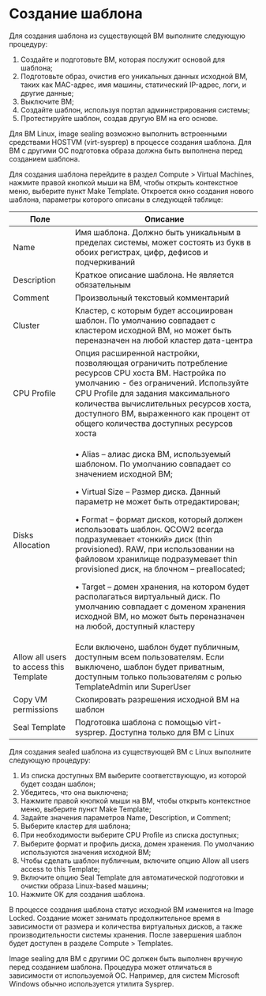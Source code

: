 # Создание шаблона

Для создания шаблона из существующей ВМ выполните следующую процедуру:

1. Создайте и подготовьте ВМ, которая послужит основой для шаблона;
2. Подготовьте образ, очистив его уникальных данных исходной ВМ, таких как MAC-адрес, имя машины, статический IP-адрес, логи, и другие данные;
3. Выключите ВМ;
4. Создайте шаблон, используя портал администрирования системы;
5. Протестируйте шаблон, создав другую ВМ на его основе.

Для ВМ Linux, image sealing возможно выполнить встроенными средствами HOSTVM (virt-sysprep) в процессе создания шаблона. Для ВМ с другими ОС подготовка образа должна быть выполнена перед созданием шаблона.

Для создания шаблона перейдите в раздел Compute > Virtual Machines, нажмите правой кнопкой мыши на ВМ, чтобы открыть контекстное меню, выберите пункт Make Template. Откроется окно создания нового шаблона, параметры которого описаны в следующей таблице:

| Поле                                    | Описание                                                                                                                                                                                                                                                                                                                                                                                                                                                                                                                                                                                                                                       |
| --------------------------------------- | ---------------------------------------------------------------------------------------------------------------------------------------------------------------------------------------------------------------------------------------------------------------------------------------------------------------------------------------------------------------------------------------------------------------------------------------------------------------------------------------------------------------------------------------------------------------------------------------------------------------------------------------------- |
| Name                                    | Имя шаблона. Должно быть уникальным в пределах системы, может состоять из букв в обоих регистрах, цифр, дефисов и подчеркиваний                                                                                                                                                                                                                                                                                                                                                                                                                                                                                                                |
| Description                             | Краткое описание шаблона. Не является обязательным                                                                                                                                                                                                                                                                                                                                                                                                                                                                                                                                                                                             |
| Comment                                 | Произвольный текстовый комментарий                                                                                                                                                                                                                                                                                                                                                                                                                                                                                                                                                                                                             |
| Cluster                                 | Кластер, с которым будет ассоциирован шаблон. По умолчанию совпадает с кластером исходной ВМ, но может быть переназначен на любой кластер дата-центра                                                                                                                                                                                                                                                                                                                                                                                                                                                                                          |
| CPU Proﬁle                              | Опция расширенной настройки, позволяющая ограничить потребление ресурсов CPU хоста ВМ. Настройка по умолчанию - без ограничений. Используйте CPU Proﬁle для задания максимального количества вычислительных ресурсов хоста, доступного ВМ, выраженного как процент от общего количества доступных ресурсов хоста                                                                                                                                                                                                                                                                                                                               |
| Disks Allocation                        | <p>• Alias ­– алиас диска ВМ, используемый шаблоном. По умолчанию совпадает со значением исходной ВМ;</p><p>• Virtual Size ­– Размер диска. Данный параметр не может быть отредактирован;</p><p>• Format ­– формат дисков, который должен использовать шаблон. QCOW2 всегда подразумевает «тонкий» диск (thin provisioned). RAW, при использовании на файловом хранилище подразумевает thin provisioned диск, на блочном – preallocated;</p><p>• Target ­– домен хранения, на котором будет располагаться виртуальный диск. По умолчанию совпадает с доменом хранения исходной ВМ, но может быть переназначен на любой, доступный кластеру</p> |
| Allow all users to access this Template | Если включено, шаблон будет публичным, доступным всем пользователям. Если выключено, шаблон будет приватным, доступным только пользователям с ролью TemplateAdmin или SuperUser                                                                                                                                                                                                                                                                                                                                                                                                                                                                |
| Copy VM permissions                     | Скопировать разрешения исходной ВМ на шаблон                                                                                                                                                                                                                                                                                                                                                                                                                                                                                                                                                                                                   |
| Seal Template                           | Подготовка шаблона с помощью virt-sysprep. Доступна только для ВМ с Linux                                                                                                                                                                                                                                                                                                                                                                                                                                                                                                                                                                      |

Для создания sealed шаблона из существующей ВМ с Linux выполните следующую процедуру:

1. Из списка доступных ВМ выберите соответствующую, из которой будет создан шаблон;
2. Убедитесь, что она выключена;
3. Нажмите правой кнопкой мыши на ВМ, чтобы открыть контекстное меню, выберите пункт Make Template;
4. Задайте значения параметров Name, Description, и Comment;
5. Выберите кластер для шаблона;
6. При необходимости выберите CPU Proﬁle из списка доступных;
7. Выберите формат и профиль диска, домен хранения. По умолчанию используются значения исходной ВМ;
8. Чтобы сделать шаблон публичным, включите опцию Allow all users access to this Template;
9. Включите опцию Seal Template для автоматической подготовки и очистки образа Linux-based машины;
10. Нажмите OK для создания шаблона.

В процессе создания шаблона статус исходной ВМ изменится на Image Locked. Создание может занимать продолжительное время в зависимости от размера и количества виртуальных дисков, а также производительности системы хранения. После завершения шаблон будет доступен в разделе Compute > Templates.

Image sealing для ВМ с другими ОС должен быть выполнен вручную перед созданием шаблона. Процедура может отличаться в зависимости от используемой ОС. Например, для систем Microsoft Windows обычно используется утилита Sysprep.
